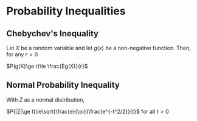 # Probability Inequalities

## Chebychev's Inequality

Let $X$ be a random variable and let $g(x)$ be a non-negative function. Then, for any $r>0$

$P(g(X)\ge r)\le \frac{Eg(X)}{r}$

## Normal Probability Inequality

With $Z$ as a normal distribution,

$P(|Z|\ge t)\le\sqrt{\frac{e}{\pi}}\frac{e^{-t^2/2}}{t}$ for all $t>0$


